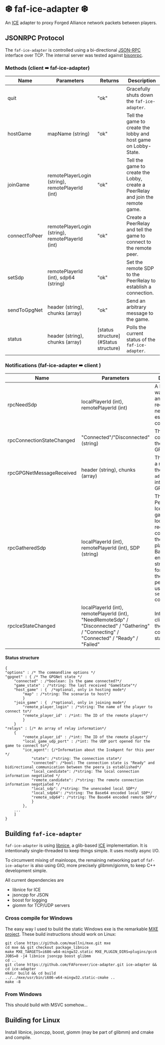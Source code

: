 # ❆ faf-ice-adapter ❆

An [ICE](https://en.wikipedia.org/wiki/Interactive_Connectivity_Establishment) adapter to proxy Forged Alliance network packets between players.

## JSONRPC Protocol
The `faf-ice-adapter` is controlled using a bi-directional [JSON-RPC](http://www.jsonrpc.org/specification) interface over TCP.
The internal server was tested against [bjsonrpc](https://github.com/deavid/bjsonrpc).

### Methods (client ➠ faf-ice-adapter)

| Name|Parameters|Returns|Description|
|- |-| -|-|
| quit| |"ok"|Gracefully shuts down the `faf-ice-adapter`.|
| hostGame|mapName (string)|"ok"|Tell the game to create the lobby and host game on Lobby-State.|
| joinGame|remotePlayerLogin (string), remotePlayerId (int)|"ok"|Tell the game to create the Lobby, create a PeerRelay and join the remote game.|
| connectToPeer|remotePlayerLogin (string), remotePlayerId (int)|"ok"|Create a PeerRelay and tell the game to connect to the remote peer.|
| setSdp|remotePlayerId (int), sdp64 (string)|"ok"|Set the remote SDP to the PeerRelay to establish a connection.|
| sendToGpgNet|header (string), chunks (array)|"ok"|Send an arbitrary message to the game.|
|status|header (string), chunks (array)|[status structure](#Status structure)|Polls the current status of the `faf-ice-adapter`.|

### Notifications (faf-ice-adapter ➠ client )
| Name|Parameters|Description |
|- |-| -|
| rpcNeedSdp|localPlayerId (int), remotePlayerId (int)|A PeerRelay was created and the SDP record is needed to establish a connection.|
|rpcConnectionStateChanged|"Connected"/"Disconnected" (string)|The game connected to the internal GPGNetServer.|
|rpcGPGNetMessageReceived|header (string), chunks (array)|The game sent a message to the `faf-ice-adapter` via the internal GPGNetServer.|
|rpcGatheredSdp|localPlayerId (int), remotePlayerId (int), SDP (string)|The PeerRelays IceAgent gathered the local SDP record for connecting to the remote player. This Base64 encoded SDP string must be forwarded to the remote peer and set using the `setSdp` command.|
|rpcIceStateChanged|localPlayerId (int), remotePlayerId (int), "NeedRemoteSdp" / "Disconnected" / "Gathering" / "Connecting" / "Connected" / "Ready" / "Failed"|Informs the client about the ICE connectivity state change.|

#### Status structure
```
{
"options" : /* The commandline options */
"gpgnet" : { /* The GPGNet state */
	"connected" : /*boolean: Is the game connected?*/
	"game_state" : /*string: The last received "GameState"*/
	"host_game" : {  /*optional, only in hosting mode*/
		"map" : /*string: The scenario to host*/
		}
	"join_game" : {  /*optional, only in joining mode*/
		"remote_player_login" : /*string: The name of the player to connect to*/
		"remote_player_id" : /*int: The ID of the remote player*/
		}
	}
"relays" : [/* An array of relay information*/
	{
		"remote_player_id" : /*int: The ID of the remote player*/
		"local_game_udp_port" : /*int: The UDP port opened for the game to connect to*/
		"ice_agent": {/*Information about the IceAgent for this peer */
			"state": /*string: The connection state*/
			"connected": /*bool: The connection state is "Ready" and bidirectional communication between the peera is established*/
			"local_candidate": /*string: The local connection information negotiated */
			"remote_candidate": /*string: The remote connection information negotiated */
			"local_sdp": /*string: The unencoded local SDP*/
			"local_sdp64": /*string: The Base64 encoded local SDP*/
			"remote_sdp64": /*string: The Base64 encoded remote SDP*/
			}
		}, 
	...
	]
}
```

## Building `faf-ice-adapter`
`faf-ice-adapter` is using [libnice](https://nice.freedesktop.org/wiki/), a glib-based [ICE](https://en.wikipedia.org/wiki/Interactive_Connectivity_Establishment) implementation.
It is intentionally single-threaded to keep things simple. It uses mostly async I/O.

To circumvent mixing of mainloops, the remaining networking part of `faf-ice-adapter` is also using GIO, more precisely glibmm/giomm, to keep C++ development simple.

All current dependencies are
- libnice for ICE
- jsoncpp for JSON
- boost for logging
- giomm for TCP/UDP servers



### Cross compile for Windows
The easy way I used to build the static Windows exe is the remarkable [MXE project](https://github.com/mxe/mxe). These build instructions should work on Linux:
```
git clone https://github.com/muellni/mxe.git mxe
cd mxe && git checkout package_libnice
make MXE_TARGETS=i686-w64-mingw32.static MXE_PLUGIN_DIRS=plugins/gcc6 JOBS=8 -j4 libnice jsoncpp boost glibmm
cd ..
git clone https://github.com/FAForever/ice-adapter.git ice-adapter && cd ice-adapter
mkdir build && cd build
../../mxe/usr/bin/i686-w64-mingw32.static-cmake ..
make -8
```

### From Windows
This should build with MSVC somehow...

## Building for Linux
Install libnice, jsoncpp, boost, giomm (may be part of glibmm) and cmake and compile.
